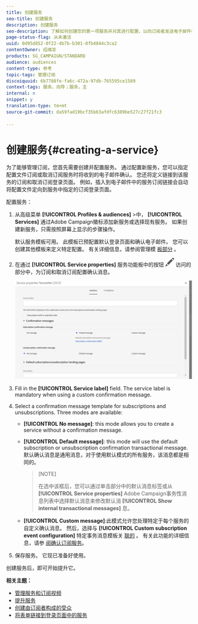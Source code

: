 ```yaml
---
title: 创建服务
seo-title: 创建服务
description: 创建服务
seo-description: 了解如何创建您的第一项服务并对其进行配置，以向订阅者发送电子邮件确认。
page-status-flag: 从未激活
uuid: 0d95d852-0f22-4b7b-b301-8fb4844c3ca2
contentOwner: 绍维亚
products: SG_CAMPAIGN/STANDARD
audience: audiences
content-type: 参考
topic-tags: 管理订阅
discoiquuid: 6b7788fe-fa6c-472a-97db-765595ce1589
context-tags: 服务，向导；服务，主
internal: n
snippet: y
translation-type: tm+mt
source-git-commit: da59fad19bcf35b63afdfc6389be527c27f21fc3

---
```



# 创建服务{#creating-a-service}

为了能够管理订阅，您首先需要创建并配置服务。 通过配置新服务，您可以指定配置文件订阅或取消订阅服务时将收到的电子邮件确认。 您还将定义链接到该服务的订阅和取消订阅登录页面。 例如，插入到电子邮件中的服务订阅链接会自动将配置文件定向到服务中指定的订阅登录页面。

配置服务：

1. 从高级菜单 **[!UICONTROL Profiles & audiences]** &gt;中， **[!UICONTROL Services]** 通过Adobe Campaign徽标添加新服务或选择现有服务。 如果创建新服务，只需按照屏幕上显示的步骤操作。

   默认服务模板可用。 此模板已预配置默认登录页面和确认电子邮件。 您可以创建其他模板来定义特定配置。 有关详细信息，请参阅管理模 [板部分](../../start/using/about-templates.md) 。

1. 在通过 **[!UICONTROL Service properties]** 服务功能板中的按钮 ![](assets/edit_darkgrey-24px.png) 访问的部分中，为订阅和取消订阅配置确认消息。

   ![](assets/lp_service_parameters.png)

1. Fill in the **[!UICONTROL Service label]** field. The service label is mandatory when using a custom confirmation message.

1. Select a confirmation message template for subscriptions and unsubscriptions. Three modes are available:

   * **[!UICONTROL No message]**: this mode allows you to create a service without a confirmation message.
   * **[!UICONTROL Default message]**: this mode will use the default subscription or unsubscription confirmation transactional message. 默认确认消息是通用消息，对于使用默认模式的所有服务，该消息都是相同的。

      >[NOTE]
      >
      >在选中该框后，您可以通过单击部分中的默认消息标签或从 **[!UICONTROL Service properties]** Adobe Campaign事务性消息列表中选择默认消息来修改默认消 **[!UICONTROL Show internal transactional messages]** 息。

   * **[!UICONTROL Custom message]**:此模式允许您处理特定于每个服务的自定义确认消息。 然后，选择与 **[!UICONTROL Custom subscription event configuration]** 特定事务消息模板关 [联的](../../channels/using/about-transactional-messaging.md) 。 有关此功能的详细信息，请参 [阅确认订阅服务](../../audiences/using/confirming-subscription-to-a-service.md)。

1. 保存服务。 它现已准备好使用。

创建服务后，即可开始提升它。

**相关主题：**

* [管理服务和订阅视频](https://helpx.adobe.com/campaign/kt/acs/using/acs-services-and-subscriptions-feature-video-use.html)
* [提升服务](../../audiences/using/promoting-a-service.md)
* [创建由订阅者构成的受众](../../audiences/using/creating-audiences.md#creating-list-audiences)
* [将表单链接到登录页面中的服务](../../channels/using/designing-a-landing-page.md#linking-a-form-to-a-service)

